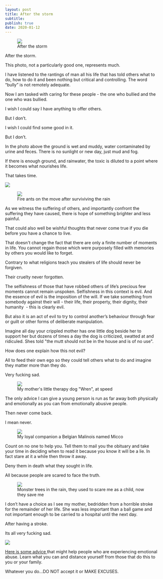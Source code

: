 ```yaml
---
layout: post
title: After the storm
subtitle: 
publish: true
date: 2020-01-12  
---
```




<figure>
<img src="https://jonkalev.s3-us-west-2.amazonaws.com/20200112_Farm.jpg">
<figcaption> After the storm</figcaption>
</figure>

After the storm.

This photo, not a particularly good one, represents much.

I have listened to the rantings of man all his life that has told others what to do, how to do it and been nothing but critical and controlling. 
The word “bully” is not remotely adequate.

Now I am tasked with caring for these people - the one who bullied and the one who was bullied.

I wish I could say I have anything to offer others. 

But I don’t.

I wish I could find some good in it. 

But I don’t.

In the photo above the ground is wet and muddy, water contaminated by urine and feces.
There is no sunlight or new day, just mud and fog.

If there is enough ground, and rainwater, the toxic is diluted to a point where it becomes what nourishes life. 

That takes time.

<img src="https://jonkalev.s3-us-west-2.amazonaws.com/20200113_cow.jpg">
<figure>
<img src="https://jonkalev.s3-us-west-2.amazonaws.com/20200113_fireants.jpg">
<figcaption> Fire ants on the move after surviviving the rain</figcaption>
</figure>


As we witness the suffering of others, and importantly confront the suffering they have caused, there is hope of something brighter and less painful.

That could also well be wishful thoughts that never come true if you die before you have a chance to live.

That doesn't change the fact that there are only a finite number of moments in life.
You cannot regain those which were purposely filled with memories by others you would like to forget.

Contrary to what religions teach you stealers of life should never be forgiven.

Their cruelty never forgotten.

The selfishness of those that have robbed others of life’s precious few moments cannot remain unspoken.
Selfishness in this context is evil.
And the essence of evil is the imposition of the will. If we take something from somebody against their will - their life, their property, their dignity, their humanity  - this is clearly evil.

But also it is an act of evil to try to control another’s behaviour through fear or guilt or other forms of deliberate manipulation.

Imagine all day your crippled mother has one little dog beside her to support her but dozens of times a day the dog is criticized, swatted at and ridiculed. Shes told "the mutt should not be in the house and is of no use".

How does one explain how this not evil?

All to feed their own ego so they could tell others what to do and imagine they matter more than they do. 

Very fucking sad.
<figure>
<img src="https://jonkalev.s3-us-west-2.amazonaws.com/20200113_Wren1.jpg">
  <figcaption>My mother's little therapy dog "Wren", at speed</figcaption>
</figure>

The only advice I can give a young person is run as far away both physically and emotionally as you can from emotionally abusive people.

Then never come back. 

I mean never.
<figure>
<img src="https://jonkalev.s3-us-west-2.amazonaws.com/20200112_Micco.jpg">
  <figcaption>My loyal companion a Belgian Malinois named Micco</figcaption>
</figure>
Count on no one to help you.
Tell them to mail you the obituary and take your time in deciding when to read it because you know it will be a lie.
In fact stare at it a while then throw it away.

Deny them in death what they sought in life.

All because people are scared to face the truth.
<figure>
<img src="https://jonkalev.s3-us-west-2.amazonaws.com/20200113_trees.jpg">
    <figcaption>Monster trees in the rain, they used to scare me as a child, now they save me</figcaption>
</figure>

I don’t have a choice as I see my mother, bedridden from a horrible stroke for the remainder of her life. She was less important than a ball game and not important enough to be carried to a hospital until the next day.

After having a stroke.

Its all very fucking sad.

<img src="https://jonkalev.s3-us-west-2.amazonaws.com/20200113_horse.jpg">


<a href="https://www.verywellmind.com/identify-and-cope-with-emotional-abuse-4156673/">Here is some advice </a>that might help people who are experiencing emotional abuse. Learn what you can and distance yourself from those that do this to you or your family. 

Whatever you do...DO NOT accept it or MAKE EXCUSES.

